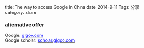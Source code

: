 title: The way to access Google in China
date: 2014-9-11
Tags: 分享
category: share

### alternative offer ###
Google:
[<font color="blue">glgoo.com</font>](http://glgoo.com/) <br>
Google scholar:
[<font color="blue">scholar.glgoo.com</font>](http://scholar.glgoo.com/)
